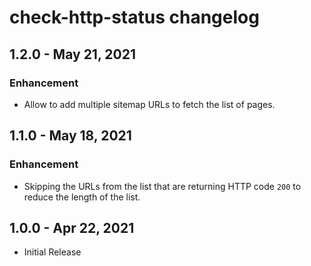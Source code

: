 # check-http-status changelog

## 1.2.0 - May 21, 2021

### Enhancement

- Allow to add multiple sitemap URLs to fetch the list of pages.

## 1.1.0 - May 18, 2021

### Enhancement

- Skipping the URLs from the list that are returning HTTP code `200` to reduce the length of the list.

## 1.0.0 - Apr 22, 2021

- Initial Release
